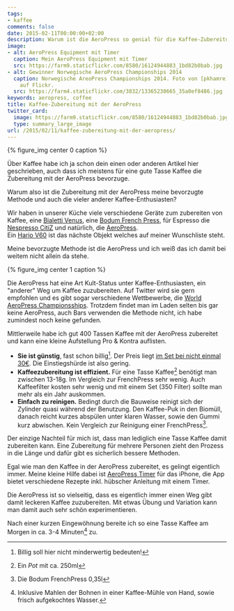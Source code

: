 ```yaml
---
tags:
- kaffee
comments: false
date: 2015-02-11T00:00:00+02:00
description: Warum ist die AeroPress so genial für die Kaffee-Zubereitung geeignet?
image:
- alt: AeroPress Equipment mit Timer
  caption: Mein AeroPress Equipment mit Timer
  src: https://farm9.staticflickr.com/8580/16124944883_1bd82b0bab.jpg
- alt: Gewinner Norwegische AeroPress Championships 2014
  caption: Norwegische AreoPress Championships 2014. Foto von [pkhamre](https://www.flickr.com/photos/pkhamre/)
    auf Flickr.
  src: https://farm4.staticflickr.com/3832/13365230665_35a0ef8486.jpg
keywords: aeropress, coffee
title: Kaffee-Zubereitung mit der AeroPress
twitter_card:
  image: https://farm9.staticflickr.com/8580/16124944883_1bd82b0bab.jpg
  type: summary_large_image
url: /2015/02/11/kaffee-zubereitung-mit-der-aeropress/
---
```


{% figure_img center 0 caption %}

Über Kaffee habe ich ja schon dein einen oder anderen Artikel hier geschrieben, auch dass ich meistens für eine gute Tasse Kaffee die Zubereitung mit der AeroPress bevorzuge.

Warum also ist die Zubereitung mit der AeroPress meine bevorzugte Methode und auch die vieler anderer Kaffee-Enthusiasten?

Wir haben in unserer Küche viele verschiedene Geräte zum zubereiten von Kaffee, eine [Bialetti Venus](http://www.amazon.de/Bialetti-Tassen-Espressokocher-Induktion-Edelstahl/dp/B0009Q1DNS/ref=sr_1_1?tag=renblo07-21), eine [Bodum French Press](http://www.amazon.de/Bodum-BRAZIL-Kaffeebereiter-schwarz-35l/dp/B00264FVCA/ref=dp_ob_title_kitchen?tag=renblo07-21), für Espresso die [Nespresso CitiZ](http://www.amazon.de/DeLonghi-EN-266-BAE-Nespresso-Kapselmaschine/dp/B0090KFJBG/ref=sr_1_3?tag=renblo07-21) und natürlich, die [AeroPress](http://www.amazon.de/Aerobie-80R08-AeroPress-Kaffeebereiter-Papierfilter/dp/B000GXZ2GS/ref=sr_1_1?tag=renblo07-21).  
Ein [Hario V60](http://www.amazon.de/Hario-VDC-02W-Kaffeefilterhalter-Porzellan-Tassen/dp/B000P4D5HG/ref=sr_1_2?tag=renblo07-21) ist das nächste Objekt welches auf meiner Wunschliste steht.

Meine bevorzugte Methode ist die AeroPress und ich weiß das ich damit bei weitem nicht allein da stehe.

{% figure_img center 1 caption %}

Die AeroPress hat eine Art Kult-Status unter Kaffee-Enthusiasten, ein "anderer" Weg um Kaffee zuzubereiten. Auf Twitter wird sie gern empfohlen und es gibt sogar verschiedene Wettbewerbe, die [World AeroPress Championsships](http://worldaeropresschampionship.com). Trotzdem findet man im Laden selten bis gar keine AeroPress, auch Bars verwenden die Methode nicht, ich habe zumindest noch keine gefunden.

Mittlerweile habe ich gut 400 Tassen Kaffee mit der AeroPress zubereitet und kann eine kleine Aufstellung Pro & Kontra auflisten.

- **Sie ist günstig**, fast schon billig[^1]. Der Preis liegt [im Set bei nicht einmal 30€](http://www.amazon.de/Aerobie-80R08-AeroPress-Kaffeebereiter-Papierfilter/dp/B000GXZ2GS/ref=sr_1_1?tag=renblo07-21). Die Einstiegshürde ist also gering.
- **Kaffeezubereitung ist effizient.** Für eine Tasse Kaffee[^2] benötigt man zwischen 13-18g. Im Vergleich zur FrenchPress sehr wenig. Auch Kaffeefilter kosten sehr wenig und mit einem Set (350 Filter) sollte man mehr als ein Jahr auskommen.
- **Einfach zu reinigen.** Bedingt durch die Bauweise reinigt sich der Zylinder quasi während der Benutzung. Den Kaffee-Puk in den Biomüll, danach reicht kurzes abspülen unter klaren Wasser, sowie den Gummi kurz abwischen. Kein Vergleich zur Reinigung einer FrenchPress[^3].

Der einzige Nachteil für mich ist, dass man lediglich eine Tasse Kaffee damit zubereiten kann. Eine Zubereitung für mehrere Personen zieht den Prozess in die Länge und dafür gibt es sicherlich bessere Methoden.

Egal wie man den Kaffee in der AeroPress zubereitet, es gelingt eigentlich immer. Meine kleine Hilfe dabei ist [AeroPress Timer](https://itunes.apple.com/de/app/aeropress-timer-for-aerobies/id602496538?mt=8&at=11lKjS&ct=teaal) für das iPhone, die App bietet verschiedene Rezepte inkl. hübscher Anleitung mit einem Timer.

Die AeroPress ist so vielseitig, dass es eigentlich immer einen Weg gibt damit leckeren Kaffee zuzubereiten. Mit etwas Übung und Variation kann man damit auch sehr schön experimentieren.

Nach einer kurzen Eingewöhnung bereite ich so eine Tasse Kaffee am Morgen in ca. 3-4 Minuten[^4] zu.

[^1]: Billig soll hier nicht minderwertig bedeuten!

[^2]: Ein _Pot_ mit ca. 250ml

[^3]: Die Bodum FrenchPress 0,35l

[^4]: Inklusive Mahlen der Bohnen in einer Kaffee-Mühle von Hand, sowie frisch aufgekochtes Wasser.
